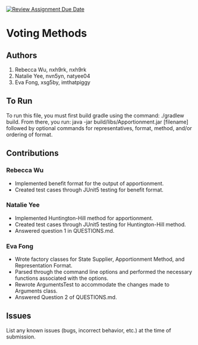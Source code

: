 [![Review Assignment Due Date](https://classroom.github.com/assets/deadline-readme-button-24ddc0f5d75046c5622901739e7c5dd533143b0c8e959d652212380cedb1ea36.svg)](https://classroom.github.com/a/ma-cxrlC)

# Voting Methods

## Authors
1) Rebecca Wu, nxh9rk, nxh9rk 
2) Natalie Yee, nvn5yn, natyee04
3) Eva Fong, xsg5by, imthatpiggy

## To Run

To run this file, you must first build gradle using the command: ./gradlew build. From there, you run: java -jar build/libs/Apportionment.jar [filename] followed by optional commands for representatives, format, method, and/or ordering of format.

## Contributions

### Rebecca Wu

* Implemented benefit format for the output of apportionment.
* Created test cases through JUnit5 testing for benefit format.

### Natalie Yee

* Implemented Huntington-Hill method for apportionment.
* Created test cases through JUnit5 testing for Huntington-Hill method.
* Answered question 1 in QUESTIONS.md.

### Eva Fong

* Wrote factory classes for State Supplier, Apportionment Method, and Representation Format.
* Parsed through the command line options and performed the necessary functions associated with the options. 
* Rewrote ArgumentsTest to accommodate the changes made to Arguments class.
* Answered Question 2 of QUESTIONS.md.

## Issues

List any known issues (bugs, incorrect behavior, etc.) at the time of submission.

